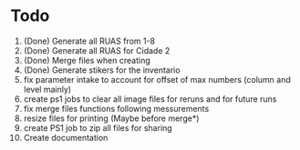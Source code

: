 # Todo

1. (Done) Generate all RUAS from 1-8
2. (Done) Generate all RUAS for Cidade 2
3. (Done) Merge files when creating
4. (Done) Generate stikers for the inventario
5. fix parameter intake to account for offset of max numbers (column and level mainly)
6. create ps1 jobs to clear all image files for reruns and for future runs
7. fix merge files functions following messurements
8. resize files for printing (Maybe before merge\*)
9. create PS1 job to zip all files for sharing
10. Create documentation

